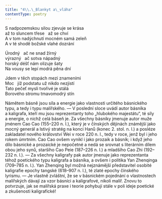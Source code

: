```yaml
---
title: "4\\.\_Blankyt a\_vláha"
contentType: poetry
---
```


<section>

S nadpozemskou silou zjevuje se krása  
až to sluncem třese   až se chví  
A v tom nadýchnutí mocném samá zeleň  
A v té shodě božské vlahé dozrání

</section>

<section>

Úrodný   ač ne snad žírný  
výrazný   ač sotva nápadný  
horský déšť nám olizuje šaty  
Na vousy se lepí modrá pěna dní

</section>

<section>

Jdem v těch stopách mezi znameními  
Moc   jíž podstatu už nikdo nezjistí  
Tato pečeť mysli tvořivé je stálá  
Borového stromu tmavomodrý stín

</section>


<section>

Námětem básně jsou síla a energie jako vlastnosti určitého básnického typu, a tedy i typu malířského. — V poslední sloce uvádí autor básníka a kaligrafa, kteří mu jsou reprezentanty toho „hlubokého majestátu“, té síly a energie, o nichž celá báseň je. Za všechny básníky jmenuje autor muže jménem Cao Cao (155–220 n. l.), který je v čínských dějinách známější jako mocný generál a lstivý stratég na konci Hanů (konec 2. stol. n. l.) a posléze zakladatel nového království Wei v roce 220 n. l., tedy v roce, jenž byl i jeho rokem úmrtním. Cao Cao ovšem vynikl i jako prozaik a básník; i když jeho dílo básnické a prozaické je nepočetné a nedá se srovnat s literárním dílem obou jeho synů, staršího Cao Peie (187–226 n. l.) a mladšího Cao Zhi (192–232 n. l.). — Za všechny kaligrafy pak autor jmenuje jako reprezentanta téhož poetického typu kaligrafa a básníka, a ovšem i politika Yan Zhenqinga (709–785 n. l.). Yan Zhenqing byl možná nejznámější představitel osobité kaligrafie epochy tangské (618–907 n. l.), té zlaté epochy čínského lyrismu. — Je vlastně zvláštní, že se v básnickém pojednání o vlastnostech malířských dávají za vzor básníci a kaligrafové, nikoli malíř. Znovu to potvrzuje, jak se malířská praxe i teorie pohybují stále v poli ideje poetické a zkušenosti kaligrafické!

</section>

